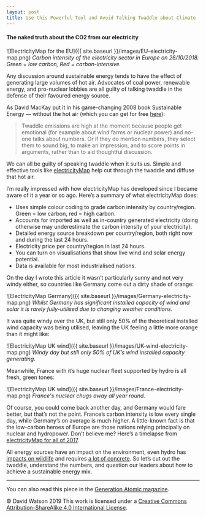 ```yaml
---
layout: post
title: Use this Powerful Tool and Avoid Talking Twaddle about Climate
---
```


#### The naked truth about the CO2 from our electricity

![ElectricityMap for the EU]({{ site.baseurl }}/images/EU-electricity-map.png)
*Carbon intensity of the electricity sector in Europe on 26/10/2018. Green = low carbon, Red = carbon-intensive.*

Any discussion around sustainable energy tends to have the effect of generating large volumes of hot air. Advocates of coal power, renewable energy, and pro-nuclear lobbies are all guilty of talking twaddle in the defense of their favoured energy source. 

<!--more-->

As David MacKay put it in his game-changing 2008 book Sustainable Energy — without the hot air (which you can get for free [here](http://www.inference.org.uk/sustainable/book/tex/sewtha.pdf)):

> Twaddle emissions are high at the moment because people get emotional (for example about wind farms or nuclear power) and no-one talks about numbers. Or if they do mention numbers, they select them to sound big, to make an impression, and to score points in arguments, rather than to aid thoughtful discussion.

We can all be guilty of speaking twaddle when it suits us. Simple and effective tools like [electricityMap](https://www.electricitymap.org/?page=map&solar=false&remote=true&wind=false) help cut through the twaddle and diffuse that hot air.



I’m really impressed with how electricityMap has developed since I became aware of it a year or so ago. Here’s a summary of what electricityMap does:

* Uses simple colour coding to grade carbon intensity by country/region. Green = low carbon, red = high carbon.
* Accounts for imported as well as in-country generated electricity (doing otherwise may underestimate the carbon intensity of your electricity).
* Detailed energy source breakdown per country/region, both right now and during the last 24 hours.
* Electricity price per country/region in last 24 hours.
* You can turn on visualisations that show live wind and solar energy potential.
* Data is available for most industrialised nations.

On the day I wrote this article it wasn’t particularly sunny and not very windy either, so countries like Germany come out a dirty shade of orange:

![ElectricityMap Germany]({{ site.baseurl }}/images/Germany-electricity-map.png)
*Whilst Germany has significant installed capacity of wind and solar it is rarely fully-utilised due to changing weather conditions.*

It was quite windy over the UK, but still only 50% of the theoretical installed wind capacity was being utilised, leaving the UK feeling a little more orange than it might like:

![ElectricityMap UK wind]({{ site.baseurl }}/images/UK-wind-electricity-map.png)
*Windy day but still only 50% of UK’s wind installed capacity generating.*

Meanwhile, France with it’s huge nuclear fleet supported by hydro is all fresh, green tones:

![ElectricityMap UK wind]({{ site.baseurl }}/images/France-electricity-map.png)
*France's nuclear chugs away all year round.*

Of course, you could come back another day, and Germany would fare better, but that’s not the point. France’s carbon intensity is low every single day, while Germany’s on average is much higher.
A little-known fact is that the low-carbon heroes of Europe are those nations relying principally on nuclear and hydropower. Don’t believe me? Here’s a timelapse from [electricityMap for all of 2017](https://www.youtube.com/watch?v=G6EOoC_kKI0).

All energy sources have an impact on the environment, even hydro has [impacts on wildlife](https://www.ucsusa.org/clean_energy/our-energy-choices/renewable-energy/environmental-impacts-hydroelectric-power.html#.W9L-cZNKhPY) and requires [a lot of concrete](http://environmentalprogress.org/health-and-safety/). So let’s cut out the twaddle, understand the numbers, and question our leaders about how to achieve a sustainable energy mix.

****
You can also read this piece in the [Generation Atomic magazine](https://medium.com/generation-atomic/use-this-powerful-tool-and-avoid-talking-twaddle-about-climate-df3958a553dd).

© David Watson 2019
This work is licensed under a [Creative Commons Attribution-ShareAlike 4.0 International License](https://creativecommons.org/licenses/by-sa/4.0/).
